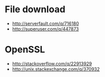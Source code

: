 File download
=================================
- http://serverfault.com/q/716180
- http://superuser.com/q/447873

OpenSSL
=====================================
- http://stackoverflow.com/q/22913929
- http://unix.stackexchange.com/q/370932
